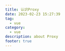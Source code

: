 ```yaml
---
title: 认识Proxy
date: 2023-02-23 15:27:39
tag:
  - vue
category:
  - vue
description: about Proxy
footer: true
---
```

